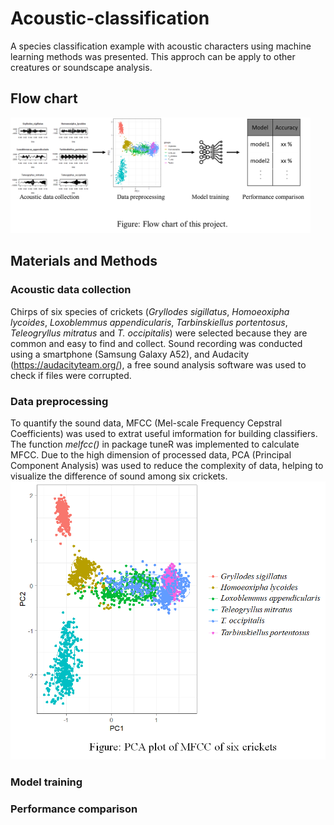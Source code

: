 # Acoustic-classification
A species classification example with acoustic characters using machine learning methods was presented. This approch can be apply to other creatures or soundscape analysis.
## Flow chart
<img src="https://github.com/TK-CamBaz/Acoustic-classification/blob/main/flowchart.png" width="480">

## Materials and Methods
### Acoustic data collection
Chirps of six species of crickets (_Gryllodes sigillatus_, _Homoeoxipha lycoides_, _Loxoblemmus appendicularis_, _Tarbinskiellus portentosus_, _Teleogryllus mitratus_ and _T. occipitalis_) were selected because they are common and easy to find and collect. Sound recording was conducted using a smartphone (Samsung Galaxy A52), and Audacity (https://audacityteam.org/), a free sound analysis software was used to check if files were corrupted.
### Data preprocessing
To quantify the sound data, MFCC (Mel-scale Frequency Cepstral Coefficients) was used to extrat useful imformation for building classifiers. The function _melfcc()_ in package tuneR was implemented to calculate MFCC. Due to the high dimension of processed data, PCA (Principal Component Analysis) was used to reduce the complexity of data, helping to visualize the difference of sound among six crickets.
![image](https://github.com/TK-CamBaz/Acoustic-classification/blob/main/PCA%20plot.png)
### Model training

### Performance comparison
